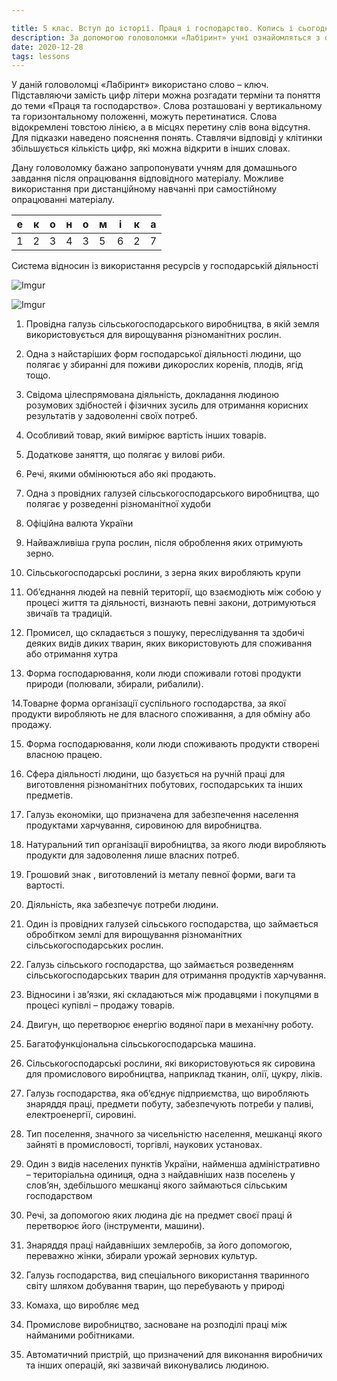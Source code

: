 ```yaml
---

title: 5 клас. Вступ до історії. Праця і господарство. Колись і сьогодні
description: За допомогою головоломки «Лабіринт» учні ознайомляться з основними поняттями та термінами з теми «Праця та господарство»
date: 2020-12-28
tags: lessons
---
```


У даній головоломці «Лабіринт» використано слово – ключ. Підставляючи замість цифр літери можна розгадати терміни та поняття до теми «Праця та господарство». Слова розташовані у вертикальному та горизонтальному положенні, можуть перетинатися. Слова відокремлені товстою лінією, а в місцях перетину слів вона відсутня. Для підказки наведено пояснення понять. Ставлячи відповіді у клітинки збільшується кількість цифр, які можна відкрити в інших словах.

Дану головоломку бажано запропонувати учням для домашнього завдання після опрацювання відповідного матеріалу. Можливе використання при дистанційному навчанні при самостійному опрацюванні матеріалу.

 

| е    | к    | о    | н    | о    | м    | і    | к    | а    |
| ---- | ---- | ---- | ---- | ---- | ---- | ---- | ---- | ---- |
| 1    | 2    | 3    | 4    | 3    | 5    | 6    | 2    | 7    |

Система відносин із використання ресурсів у господарській діяльності 

![Imgur](https://i.imgur.com/1jaGGdj.png)

![Imgur](https://i.imgur.com/5RqfPDA.png)

 

1. Провідна галузь сільськогосподарського виробництва, в якій земля використовується для вирощування різноманітних рослин.

2. Одна з найстаріших форм господарської діяльності людини, що полягає у збиранні для поживи дикорослих коренів, плодів, ягід тощо.

3. Свідома цілеспрямована діяльність, докладання людиною розумових  здібностей і фізичних зусиль для отримання корисних результатів у задоволенні своїх потреб.

4. Особливий товар, який вимірює вартість інших товарів.

5. Додаткове заняття, що полягає у вилові риби.

6. Речі, якими обмінюються або які продають.

7. Одна з провідних галузей сільськогосподарського виробництва, що полягає у розведенні різноманітної худоби

8. Офіційна валюта України

9. Найважливіша група рослин, після оброблення яких отримують зерно.

10. Сільськогосподарські рослини, з зерна яких виробляють крупи

11. Об’єднання людей на певній території, що взаємодіють між собою у процесі життя та діяльності, визнають певні закони, дотримуються звичаїв та традицій.

12. Промисел, що складається з пошуку, переслідування та здобичі деяких видів диких тварин, яких використовують для споживання або отримання хутра

13. Форма господарювання, коли люди споживали готові продукти  природи (полювали, збирали, рибалили).

  14.Товарне форма організації суспільного господарства, за якої продукти виробляють не для власного     споживання, а для обміну або продажу.

15. Форма господарювання, коли люди споживають продукти створені власною працею.

16. Сфера діяльності людини, що базується на ручній праці для виготовлення різноманітних побутових, господарських та інших предметів.

17. Галузь економіки, що призначена для забезпечення населення продуктами харчування, сировиною для виробництва.

18. Натуральний тип організації виробництва, за якого люди виробляють продукти для задоволення лише власних потреб.

19. Грошовий знак , виготовлений із металу певної форми, ваги та вартості.

20. Діяльність, яка забезпечує потреби людини.

21. Один із провідних галузей сільського господарства, що займається обробітком землі для вирощування різноманітних сільськогосподарських рослин.

22. Галузь сільського господарства, що займається розведенням сільськогосподарських тварин для отримання продуктів харчування.

23. Відносини і зв’язки, які складаються між продавцями і покупцями в процесі купівлі – продажу товарів.

24. Двигун, що перетворює енергію водяної пари в механічну роботу.

25. Багатофункціональна сільськогосподарська машина.

26. Сільськогосподарські рослини, які використовуються як сировина для промислового виробництва, наприклад тканин, олії, цукру, ліків.

27. Галузь господарства, яка об’єднує підприємства, що виробляють знаряддя праці, предмети побуту, забезпечують потреби у паливі, електроенергії, сировині.

28. Тип поселення, значного за чисельністю населення, мешканці якого зайняті в промисловості, торгівлі, наукових установах.

29. Один з видів населених пунктів України, найменша адміністративно – територіальна одиниця, одна з найдавніших назв поселень у слов’ян, здебільшого мешканці якого займаються сільським  господарством

30. Речі, за допомогою яких людина діє на предмет своєї праці й перетворює його (інструменти, машини).

31. Знаряддя праці найдавніших землеробів, за його допомогою, переважно жінки, збирали урожай зернових культур.

32. Галузь господарства, вид спеціального використання тваринного світу шляхом добування тварин, що перебувають у природі

33. Комаха, що виробляє мед

34. Промислове виробництво, засноване на розподілі праці між найманими робітниками.

35. Автоматичний пристрій, що призначений для виконання виробничих та інших операцій, які зазвичай виконувались людиною. 

 

